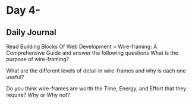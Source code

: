 # Day 4-

## Daily Journal
Read Building Blocks Of Web Development > Wire-framing: A Comprehensive Guide and answer the following questions
What is the purpose of wire-framing?

What are the different levels of detail in wire-frames and why is each one useful?

Do you think wire-frames are worth the Time, Energy, and Effort that they require? Why or Why not?
